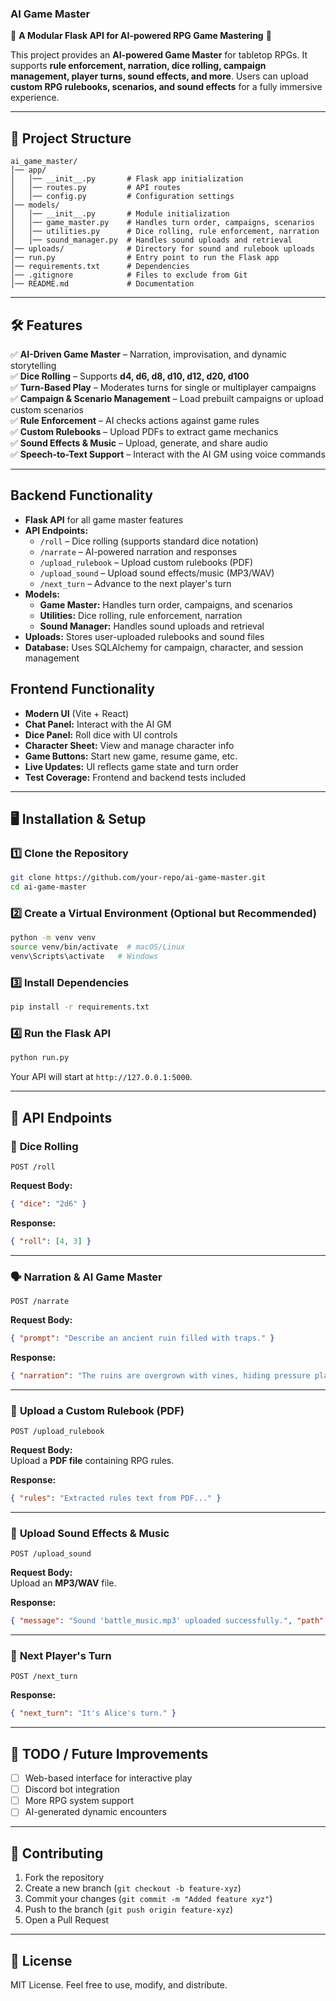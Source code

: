 ### **AI Game Master**
🚀 **A Modular Flask API for AI-powered RPG Game Mastering** 🎲  

This project provides an **AI-powered Game Master** for tabletop RPGs. It supports **rule enforcement, narration, dice rolling, campaign management, player turns, sound effects, and more**. Users can upload **custom RPG rulebooks, scenarios, and sound effects** for a fully immersive experience.

---

## **📂 Project Structure**
```
ai_game_master/
│── app/
│   │── __init__.py       # Flask app initialization
│   │── routes.py         # API routes
│   │── config.py         # Configuration settings
│── models/
│   │── __init__.py       # Module initialization
│   │── game_master.py    # Handles turn order, campaigns, scenarios
│   │── utilities.py      # Dice rolling, rule enforcement, narration
│   │── sound_manager.py  # Handles sound uploads and retrieval
│── uploads/              # Directory for sound and rulebook uploads
│── run.py                # Entry point to run the Flask app
│── requirements.txt      # Dependencies
│── .gitignore            # Files to exclude from Git
│── README.md             # Documentation
```

---

## **🛠️ Features**
✅ **AI-Driven Game Master** – Narration, improvisation, and dynamic storytelling  
✅ **Dice Rolling** – Supports **d4, d6, d8, d10, d12, d20, d100**  
✅ **Turn-Based Play** – Moderates turns for single or multiplayer campaigns  
✅ **Campaign & Scenario Management** – Load prebuilt campaigns or upload custom scenarios  
✅ **Rule Enforcement** – AI checks actions against game rules  
✅ **Custom Rulebooks** – Upload PDFs to extract game mechanics  
✅ **Sound Effects & Music** – Upload, generate, and share audio  
✅ **Speech-to-Text Support** – Interact with the AI GM using voice commands  

---

## **Backend Functionality**
- **Flask API** for all game master features
- **API Endpoints:**
  - `/roll` – Dice rolling (supports standard dice notation)
  - `/narrate` – AI-powered narration and responses
  - `/upload_rulebook` – Upload custom rulebooks (PDF)
  - `/upload_sound` – Upload sound effects/music (MP3/WAV)
  - `/next_turn` – Advance to the next player's turn
- **Models:**
  - **Game Master:** Handles turn order, campaigns, and scenarios
  - **Utilities:** Dice rolling, rule enforcement, narration
  - **Sound Manager:** Handles sound uploads and retrieval
- **Uploads:** Stores user-uploaded rulebooks and sound files
- **Database:** Uses SQLAlchemy for campaign, character, and session management

## **Frontend Functionality**
- **Modern UI** (Vite + React)
- **Chat Panel:** Interact with the AI GM
- **Dice Panel:** Roll dice with UI controls
- **Character Sheet:** View and manage character info
- **Game Buttons:** Start new game, resume game, etc.
- **Live Updates:** UI reflects game state and turn order
- **Test Coverage:** Frontend and backend tests included

---

## **🖥️ Installation & Setup**
### **1️⃣ Clone the Repository**
```bash
git clone https://github.com/your-repo/ai-game-master.git
cd ai-game-master
```

### **2️⃣ Create a Virtual Environment (Optional but Recommended)**
```bash
python -m venv venv
source venv/bin/activate  # macOS/Linux
venv\Scripts\activate   # Windows
```

### **3️⃣ Install Dependencies**
```bash
pip install -r requirements.txt
```

### **4️⃣ Run the Flask API**
```bash
python run.py
```
Your API will start at `http://127.0.0.1:5000`.

---

## **📡 API Endpoints**
### 🎲 **Dice Rolling**
```http
POST /roll
```
**Request Body:**
```json
{ "dice": "2d6" }
```
**Response:**
```json
{ "roll": [4, 3] }
```

---

### 🗣️ **Narration & AI Game Master**
```http
POST /narrate
```
**Request Body:**
```json
{ "prompt": "Describe an ancient ruin filled with traps." }
```
**Response:**
```json
{ "narration": "The ruins are overgrown with vines, hiding pressure plates and dart traps..." }
```

---

### 📜 **Upload a Custom Rulebook (PDF)**
```http
POST /upload_rulebook
```
**Request Body:**  
Upload a **PDF file** containing RPG rules.  

**Response:**
```json
{ "rules": "Extracted rules text from PDF..." }
```

---

### 🎵 **Upload Sound Effects & Music**
```http
POST /upload_sound
```
**Request Body:**  
Upload an **MP3/WAV** file.

**Response:**
```json
{ "message": "Sound 'battle_music.mp3' uploaded successfully.", "path": "uploads/battle_music.mp3" }
```

---

### 🔄 **Next Player's Turn**
```http
POST /next_turn
```
**Response:**
```json
{ "next_turn": "It's Alice's turn." }
```

---

## **📝 TODO / Future Improvements**
- [ ] Web-based interface for interactive play  
- [ ] Discord bot integration  
- [ ] More RPG system support  
- [ ] AI-generated dynamic encounters  

---

## **🤝 Contributing**
1. Fork the repository  
2. Create a new branch (`git checkout -b feature-xyz`)  
3. Commit your changes (`git commit -m "Added feature xyz"`)  
4. Push to the branch (`git push origin feature-xyz`)  
5. Open a Pull Request  

---

## **📜 License**
MIT License. Feel free to use, modify, and distribute.


